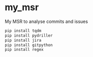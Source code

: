 # my_msr
My MSR to analyse commits and issues

```bash
pip install tqdm
pip install pydriller
pip install jira
pip install gitpython
pip install regex
```